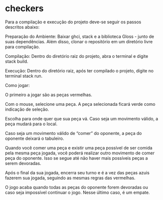 # checkers

Para a compilação e execução do projeto deve-se seguir os passos descritos abaixo:

Preparação do Ambiente: Baixar ghci, stack e a biblioteca Gloss - junto de suas dependências. Além disso, clonar o repositório em um diretório livre para compilação.

Compilação: Dentro do diretório raiz do projeto, abra o terminal e digite stack build.

Execução: Dentro do diretório raiz, após ter compilado o projeto, digite no terminal stack run.


Como jogar:

O primeiro a jogar são as peças vermelhas.

Com o mouse, selecione uma peça. A peça selecionada ficará verde como indicação de seleção.

Escolha para onde quer que sua peça vá. Caso seja um movimento válido, a peça mudará para o local.

Caso seja um movimento válido de “comer” do oponente, a peça do oponente deixará o tabuleiro.

Quando você comer uma peça e existir uma peça possível de ser comida pela mesma peça jogada, você poderá realizar outro movimento de comer peça do oponente. Isso se segue até não haver mais possíveis peças a serem devoradas.

Após o final da sua jogada, encerra seu turno e é a vez das peças azuis fazerem sua jogada, seguindo as mesmas regras das vermelhas.

O jogo acaba quando todas as peças do oponente forem devoradas ou caso seja impossível continuar o jogo. Nesse último caso, é um empate.
